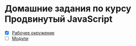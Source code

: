 # Домашние задания по курсу Продвинутый JavaScript
- [x] [Рабочее окружение](https://github.com/TomSG03/ajs-homeworks_working-enviroment)
- [ ] [Модули](https://github.com/TomSG03/ajs-homeworks_modules.git)
